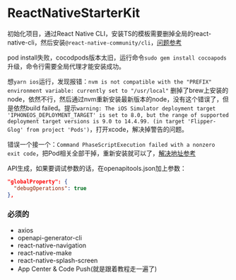 # ReactNativeStarterKit

初始化项目，通过React Native CLI，安装TS的模板需要删掉全局的react-native-cli，然后安装`@react-native-community/cli`，[问题参考](https://github.com/react-native-community/react-native-template-typescript/issues/80)

pod install失败，cocodpods版本太旧，运行命令`sudo gem install cocoapods`升级，命令行需要全局代理才能安装成功。

想`yarn ios`运行，发现报错：`nvm is not compatible with the "PREFIX" environment variable: currently set to "/usr/local"`
删掉了brew上安装的node，依然不行，然后通过nvm重新安装最新版本的node，没有这个错误了，但是依然build failed。提示`warning: The iOS Simulator deployment target 'IPHONEOS_DEPLOYMENT_TARGET' is set to 8.0, but the range of supported deployment target versions is 9.0 to 14.4.99. (in target 'Flipper-Glog' from project 'Pods')`，打开xcode，解决掉警告的问题。

错误一个接一个：`Command PhaseScriptExecution failed with a nonzero exit code`，把Pod相关全部干掉，重新安装就可以了，[解决地址参考](https://developer.apple.com/forums/thread/123790)

API生成，如果要调试参数的话，在openapitools.json加上参数：

```json
"globalProperty": {
  "debugOperations": true
},
```

### 必须的

- axios
- openapi-generator-cli
- react-native-navigation
- react-native-make
- react-native-splash-screen
- App Center & Code Push(就是跟着教程走一遍了)